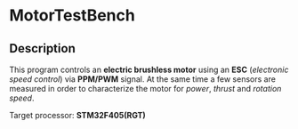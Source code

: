 # MotorTestBench## DescriptionThis program controls an **electric brushless motor** using an **ESC** (*electronic speed control*) via **PPM/PWM** signal. At the same time a few sensors are measured in order to characterize the motor for *power*, *thrust* and *rotation speed*.Target processor: **STM32F405(RGT)**